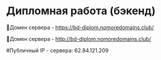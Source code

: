 # Дипломная работа (бэкенд)


 
🔗Домен сервера -   https://bd-diplom.nomoredomains.club/

🔗Домен сервера -   http://bd-diplom.nomoredomains.club/

#Публичный IP - сервера: 62.84.121.209

